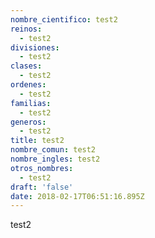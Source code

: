 ```yaml
---
nombre_cientifico: test2
reinos:
  - test2
divisiones:
  - test2
clases:
  - test2
ordenes:
  - test2
familias:
  - test2
generos:
  - test2
title: test2
nombre_comun: test2
nombre_ingles: test2
otros_nombres:
  - test2
draft: 'false'
date: 2018-02-17T06:51:16.895Z
---
```

test2

